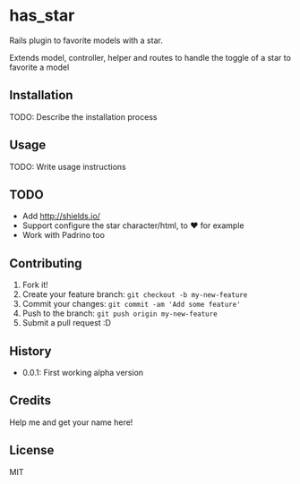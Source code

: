 # has_star

Rails plugin to favorite models with a star.

Extends model, controller, helper and routes to handle the toggle of a star to favorite a model

## Installation

TODO: Describe the installation process

## Usage

TODO: Write usage instructions

## TODO

- Add http://shields.io/
- Support configure the star character/html, to &hearts; for example
- Work with Padrino too

## Contributing

1. Fork it!
2. Create your feature branch: `git checkout -b my-new-feature`
3. Commit your changes: `git commit -am 'Add some feature'`
4. Push to the branch: `git push origin my-new-feature`
5. Submit a pull request :D

## History

- 0.0.1: First working alpha version

## Credits

Help me and get your name here!

## License

MIT
